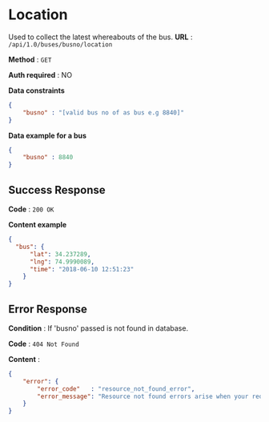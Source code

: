 # Location

Used to collect the latest whereabouts of the bus.
**URL** : `/api/1.0/buses/busno/location`

**Method** : `GET`

**Auth required** : NO

**Data constraints**

```json
{
    "busno" : "[valid bus no of as bus e.g 8840]"
}
```

**Data example for a bus**

```json
{
    "busno" : 8840
}
```

## Success Response

**Code** : `200 OK`

**Content example**

```json
{
  "bus": {
      "lat": 34.237289,
      "lng": 74.9990089,
      "time": "2018-06-10 12:51:23"
    }
}
```

## Error Response

**Condition** : If 'busno'  passed is not found in database.

**Code** : `404 Not Found`

**Content** :

```json
{
    "error": {
        "error_code"   : "resource_not_found_error",
        "error_message": "Resource not found errors arise when your request is trying to access the resources not found in datbase."
    }
}
```